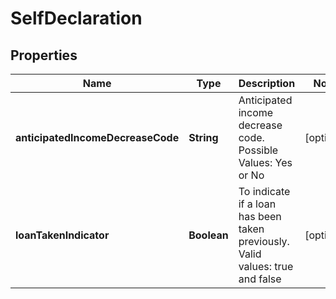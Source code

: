 # SelfDeclaration

## Properties
Name | Type | Description | Notes
------------ | ------------- | ------------- | -------------
**anticipatedIncomeDecreaseCode** | **String** | Anticipated income decrease code. Possible Values: Yes or No |  [optional]
**loanTakenIndicator** | **Boolean** | To indicate if a loan has been taken previously. Valid values: true and false |  [optional]
